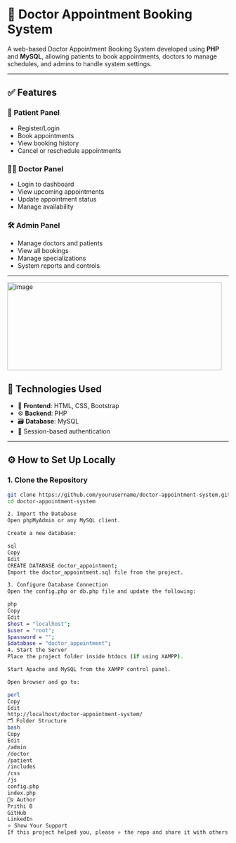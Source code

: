 # 🏥 Doctor Appointment Booking System

A web-based Doctor Appointment Booking System developed using **PHP** and **MySQL**, allowing patients to book appointments, doctors to manage schedules, and admins to handle system settings.

---
## ✅ Features

### 👤 Patient Panel
- Register/Login
- Book appointments
- View booking history
- Cancel or reschedule appointments

### 👨‍⚕️ Doctor Panel
- Login to dashboard
- View upcoming appointments
- Update appointment status
- Manage availability

### 🛠️ Admin Panel
- Manage doctors and patients
- View all bookings
- Manage specializations
- System reports and controls

---

<img width="488" height="200" alt="image" src="https://github.com/user-attachments/assets/35b37272-9748-40c6-b6aa-37a8500493ce" />


## 🔧 Technologies Used

- 🧱 **Frontend**: HTML, CSS, Bootstrap
- ⚙️ **Backend**: PHP
- 🗃️ **Database**: MySQL
- 🔐 Session-based authentication

---

## ⚙️ How to Set Up Locally

### 1. Clone the Repository

```bash
git clone https://github.com/yourusername/doctor-appointment-system.git
cd doctor-appointment-system

2. Import the Database
Open phpMyAdmin or any MySQL client.

Create a new database:

sql
Copy
Edit
CREATE DATABASE doctor_appointment;
Import the doctor_appointment.sql file from the project.

3. Configure Database Connection
Open the config.php or db.php file and update the following:

php
Copy
Edit
$host = "localhost";
$user = "root";
$password = "";
$database = "doctor_appointment";
4. Start the Server
Place the project folder inside htdocs (if using XAMPP).

Start Apache and MySQL from the XAMPP control panel.

Open browser and go to:

perl
Copy
Edit
http://localhost/doctor-appointment-system/
🗂️ Folder Structure
bash
Copy
Edit
/admin
/doctor
/patient
/includes
/css
/js
config.php
index.php
🙋‍♀️ Author
Prithi B
GitHub
LinkedIn
⭐ Show Your Support
If this project helped you, please ⭐ the repo and share it with others!
